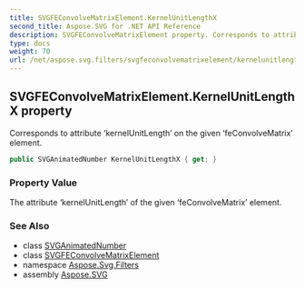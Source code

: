 ```yaml
---
title: SVGFEConvolveMatrixElement.KernelUnitLengthX
second_title: Aspose.SVG for .NET API Reference
description: SVGFEConvolveMatrixElement property. Corresponds to attribute kernelUnitLength on the given feConvolveMatrix element
type: docs
weight: 70
url: /net/aspose.svg.filters/svgfeconvolvematrixelement/kernelunitlengthx/
---
```

## SVGFEConvolveMatrixElement.KernelUnitLengthX property

Corresponds to attribute ‘kernelUnitLength’ on the given ‘feConvolveMatrix’ element.

```csharp
public SVGAnimatedNumber KernelUnitLengthX { get; }
```

### Property Value

The attribute ‘kernelUnitLength’ of the given ‘feConvolveMatrix’ element.

### See Also

* class [SVGAnimatedNumber](../../../aspose.svg.datatypes/svganimatednumber/)
* class [SVGFEConvolveMatrixElement](../)
* namespace [Aspose.Svg.Filters](../../svgfeconvolvematrixelement/)
* assembly [Aspose.SVG](../../../)

